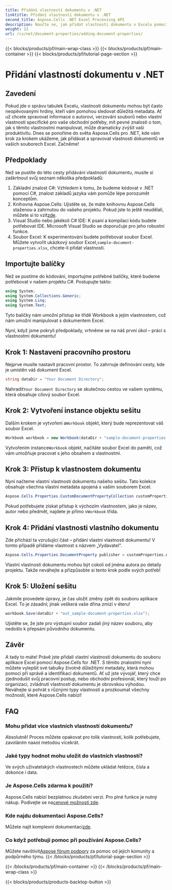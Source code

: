 ```yaml
---
title: Přidání vlastností dokumentu v .NET
linktitle: Přidání vlastností dokumentu v .NET
second_title: Aspose.Cells .NET Excel Processing API
description: Naučte se, jak přidat vlastnosti dokumentu v Excelu pomocí Aspose.Cells for .NET, pomocí tohoto podrobného průvodce krok za krokem.
weight: 12
url: /cs/net/document-properties/adding-document-properties/
---
```


{{< blocks/products/pf/main-wrap-class >}}
{{< blocks/products/pf/main-container >}}
{{< blocks/products/pf/tutorial-page-section >}}

# Přidání vlastností dokumentu v .NET

## Zavedení
Pokud jde o správu tabulek Excelu, vlastnosti dokumentu mohou být často neopěvovanými hrdiny, kteří vám pomohou sledovat důležitá metadata. Ať už chcete spravovat informace o autorovi, verzování souborů nebo vlastní vlastnosti specifické pro vaše obchodní potřeby, mít pevné znalosti o tom, jak s těmito vlastnostmi manipulovat, může dramaticky zvýšit vaši produktivitu. Dnes se ponoříme do světa Aspose.Cells pro .NET, kde vám krok za krokem ukážeme, jak přidávat a spravovat vlastnosti dokumentů ve vašich souborech Excel. Začněme!
## Předpoklady
Než se pustíte do této cesty přidávání vlastností dokumentu, musíte si zaškrtnout svůj seznam několika předpokladů:
1. Základní znalost C#: Vzhledem k tomu, že budeme kódovat v .NET pomocí C#, znalost základů jazyka vám pomůže lépe porozumět konceptům.
2.  Knihovna Aspose.Cells: Ujistěte se, že máte knihovnu Aspose.Cells staženou a zahrnutou do vašeho projektu. Pokud jste to ještě neudělali, můžete si to vzít[zde](https://releases.aspose.com/cells/net/).
3. Visual Studio nebo jakékoli C# IDE: K psaní a kompilaci kódu budete potřebovat IDE. Microsoft Visual Studio se doporučuje pro jeho robustní funkce.
4.  Soubor Excel: K experimentování budete potřebovat soubor Excel. Můžete vytvořit ukázkový soubor Excel,`sample-document-properties.xlsx`, chcete-li přidat vlastnosti.
## Importujte balíčky
Než se pustíme do kódování, importujme potřebné balíčky, které budeme potřebovat v našem projektu C#. Postupujte takto:
```csharp
using System;
using System.Collections.Generic;
using System.Linq;
using System.Text;
```
Tyto balíčky nám umožní přístup ke třídě Workbook a jejím vlastnostem, což nám umožní manipulovat s dokumentem Excel.

Nyní, když jsme pokryli předpoklady, vrhněme se na náš první úkol – práci s vlastnostmi dokumentu!
## Krok 1: Nastavení pracovního prostoru
Nejprve musíte nastavit pracovní prostor. To zahrnuje definování cesty, kde je umístěn váš dokument Excel.
```csharp
string dataDir = "Your Document Directory";
```
 Nahradit`Your Document Directory` se skutečnou cestou ve vašem systému, která obsahuje cílový soubor Excel.
## Krok 2: Vytvoření instance objektu sešitu
 Dalším krokem je vytvoření a`Workbook` objekt, který bude reprezentovat váš soubor Excel.
```csharp
Workbook workbook = new Workbook(dataDir + "sample-document-properties.xlsx");
```
 Vytvořením instance`Workbook` objekt, načítáte soubor Excel do paměti, což vám umožňuje pracovat s jeho obsahem a vlastnostmi.
## Krok 3: Přístup k vlastnostem dokumentu
Nyní načteme vlastní vlastnosti dokumentu našeho sešitu. Tato kolekce obsahuje všechna vlastní metadata spojená s vaším souborem Excel.
```csharp
Aspose.Cells.Properties.CustomDocumentPropertyCollection customProperties = workbook.Worksheets.CustomDocumentProperties;
```
 Pokud potřebujete získat přístup k výchozím vlastnostem, jako je název, autor nebo předmět, najdete je přímo v`Workbook` třída.
## Krok 4: Přidání vlastnosti vlastního dokumentu
Zde přichází ta vzrušující část – přidání vlastní vlastnosti dokumentu! V tomto případě přidáme vlastnost s názvem „Vydavatel“.
```csharp
Aspose.Cells.Properties.DocumentProperty publisher = customProperties.Add("Publisher", "Aspose");
```
Vlastní vlastnosti dokumentu mohou být cokoli od jména autora po detaily projektu. Takže neváhejte a přizpůsobte si tento krok podle svých potřeb!
## Krok 5: Uložení sešitu
Jakmile provedete úpravy, je čas uložit změny zpět do souboru aplikace Excel. To je zásadní; jinak veškerá vaše dřina zmizí v éteru!
```csharp
workbook.Save(dataDir + "out_sample-document-properties.xlsx");
```
Ujistěte se, že jste pro výstupní soubor zadali jiný název souboru, aby nedošlo k přepsání původního dokumentu.

## Závěr
A tady to máte! Právě jste přidali vlastní vlastnosti dokumentu do souboru aplikace Excel pomocí Aspose.Cells for .NET. S těmito znalostmi nyní můžete vylepšit své tabulky životně důležitými metadaty, která mohou pomoci při správě a identifikaci dokumentů. Ať už jste vývojář, který chce zjednodušit svůj pracovní postup, nebo obchodní profesionál, který touží po organizaci, zvládnutí vlastností dokumentu je obrovskou výhodou. 
Neváhejte si pohrát s různými typy vlastností a prozkoumat všechny možnosti, které Aspose.Cells nabízí!
## FAQ
### Mohu přidat více vlastních vlastností dokumentu?
 Absolutně! Proces můžete opakovat pro tolik vlastností, kolik potřebujete, zavoláním na`Add` metodou vícekrát.
### Jaké typy hodnot mohu uložit do vlastních vlastností?
Ve svých uživatelských vlastnostech můžete ukládat řetězce, čísla a dokonce i data.
### Je Aspose.Cells zdarma k použití?
 Aspose.Cells nabízí bezplatnou zkušební verzi. Pro plné funkce je nutný nákup. Podívejte se na[cenové možnosti zde](https://purchase.aspose.com/buy).
### Kde najdu dokumentaci Aspose.Cells?
Můžete najít komplexní dokumentaci[zde](https://reference.aspose.com/cells/net/).
### Co když potřebuji pomoc při používání Aspose.Cells?
 Můžete navštívit[Aspose fórum podpory](https://forum.aspose.com/c/cells/9) za pomoc od jejich komunity a podpůrného týmu.
{{< /blocks/products/pf/tutorial-page-section >}}

{{< /blocks/products/pf/main-container >}}
{{< /blocks/products/pf/main-wrap-class >}}

{{< blocks/products/products-backtop-button >}}
